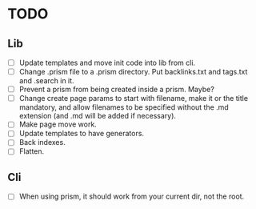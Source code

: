 # TODO

## Lib

- [ ] Update templates and move init code into lib from cli.
- [ ] Change .prism file to a .prism directory. Put backlinks.txt and tags.txt and .search in it.
- [ ] Prevent a prism from being created inside a prism. Maybe?
- [ ] Change create page params to start with filename, make it or the title
  mandatory, and allow filenames to be specified without the .md extension (and
  .md will be added if necessary).
- [ ] Make page move work.
- [ ] Update templates to have generators.
- [ ] Back indexes.
- [ ] Flatten.

## Cli

- [ ] When using prism, it should work from your current dir, not the root.

